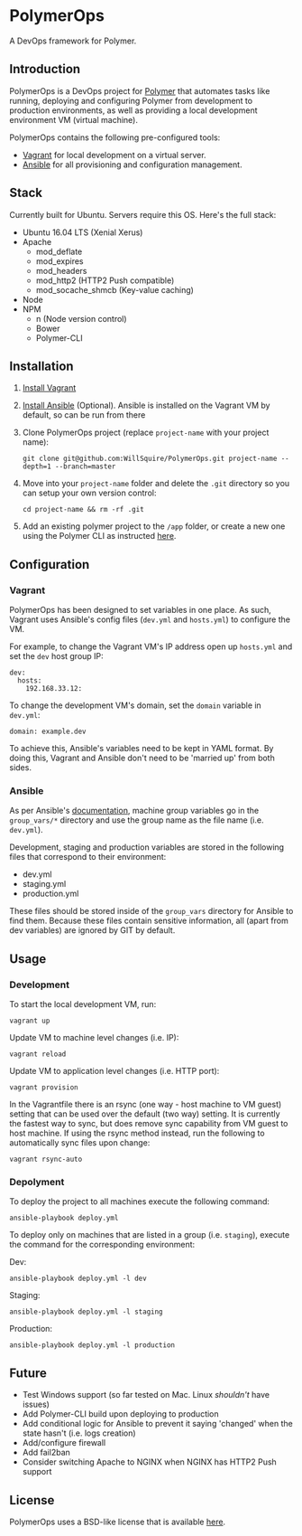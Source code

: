 PolymerOps
==============
A DevOps framework for Polymer.

Introduction
------------
PolymerOps is a DevOps project for [Polymer] that automates tasks 
like running, deploying and configuring Polymer from development 
to production environments, as well as providing a local 
development environment VM (virtual machine).

PolymerOps contains the following pre-configured tools:

- [Vagrant] for local development on a virtual server.
- [Ansible] for all provisioning and configuration management.

Stack
-----
Currently built for Ubuntu. Servers require this OS. 
Here's the full stack:

- Ubuntu 16.04 LTS (Xenial Xerus)
- Apache
    - mod_deflate
    - mod_expires
    - mod_headers
    - mod_http2 (HTTP2 Push compatible)
    - mod_socache_shmcb (Key-value caching)
- Node
- NPM
    - n (Node version control)
    - Bower
    - Polymer-CLI

Installation
------------

1. [Install Vagrant](https://www.vagrantup.com/downloads.html)

2. [Install Ansible](http://docs.ansible.com/ansible/intro_installation.html)
(Optional). Ansible is installed on the Vagrant VM by default, so 
can be run from there

3. Clone PolymerOps project (replace `project-name` with your project name):

   ```git clone git@github.com:WillSquire/PolymerOps.git project-name --depth=1 --branch=master```

4. Move into your `project-name` folder and delete the `.git` 
directory so you can setup your own version control:
    
    ```cd project-name && rm -rf .git```

5. Add an existing polymer project to the `/app` folder, or create
a new one using the Polymer CLI as instructed 
[here](https://www.polymer-project.org/1.0/start/toolbox/set-up).


Configuration
-------------
### Vagrant
PolymerOps has been designed to set variables in one 
place. As such, Vagrant uses Ansible's config files (`dev.yml` 
and `hosts.yml`) to configure the VM. 

For example, to change the Vagrant VM's IP address open up 
`hosts.yml` and set the `dev` host group IP:

    dev:
      hosts:
        192.168.33.12:

To change the development VM's domain, set the `domain` variable 
in `dev.yml`:

    domain: example.dev

To achieve this, Ansible's variables need to be kept in YAML 
format. By doing this, Vagrant and Ansible don't need to be 
'married up' from both sides.

### Ansible
As per Ansible's 
[documentation](http://docs.ansible.com/ansible/index.html),
machine group variables go in the `group_vars/*` directory and 
use the group name as the file name (i.e. `dev.yml`).
 
Development, staging and production variables are stored in 
the following files that correspond to their environment:

- dev.yml
- staging.yml
- production.yml
 
These files should be stored inside of the `group_vars` 
directory for Ansible to find them. Because these files contain 
sensitive information, all (apart from dev variables) are 
ignored by GIT by default.

Usage
-----
### Development
To start the local development VM, run:

    vagrant up
    
Update VM to machine level changes (i.e. IP):

    vagrant reload

Update VM to application level changes (i.e. HTTP port):

    vagrant provision

In the Vagrantfile there is an rsync (one way - host machine to 
VM guest) setting that can be used over the default (two way) 
setting. It is currently the fastest way to sync, but does remove
sync capability from VM guest to host machine. If using the rsync
method instead, run the following to automatically sync files upon 
change:

    vagrant rsync-auto

### Depolyment
To deploy the project to all machines execute the following command:

    ansible-playbook deploy.yml

To deploy only on machines that are listed in a group (i.e. `staging`), 
execute the command for the corresponding environment:

Dev:

    ansible-playbook deploy.yml -l dev

Staging:

    ansible-playbook deploy.yml -l staging
    
Production:

    ansible-playbook deploy.yml -l production
    
Future
------
- Test Windows support (so far tested on Mac. Linux *shouldn't* have issues)
- Add Polymer-CLI build upon deploying to production
- Add conditional logic for Ansible to prevent it saying 'changed' when the state hasn't (i.e. logs creation)
- Add/configure firewall
- Add fail2ban
- Consider switching Apache to NGINX when NGINX has HTTP2 Push support
    
License
-------
PolymerOps uses a BSD-like license that is available 
[here](./LICENSE.txt).

[polymer]: https://www.polymer-project.org "Polymer"
[ansible]: https://www.ansible.com "Ansible"
[vagrant]: https://www.vagrantup.com "Vagrant"